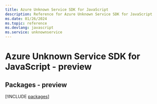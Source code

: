 ```yaml
---
title: Azure Unknown Service SDK for JavaScript
description: Reference for Azure Unknown Service SDK for JavaScript
ms.date: 01/26/2024
ms.topic: reference
ms.devlang: javascript
ms.service: unknownservice
---
```

# Azure Unknown Service SDK for JavaScript - preview
## Packages - preview
[!INCLUDE [packages](unknown-service-index.md)]